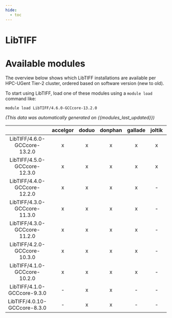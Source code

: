 ```yaml
---
hide:
  - toc
---
```


LibTIFF
=======

# Available modules


The overview below shows which LibTIFF installations are available per HPC-UGent Tier-2 cluster, ordered based on software version (new to old).

To start using LibTIFF, load one of these modules using a `module load` command like:

```shell
module load LibTIFF/4.6.0-GCCcore-13.2.0
```

*(This data was automatically generated on {{modules_last_updated}})*  

| |accelgor|doduo|donphan|gallade|joltik|shinx|skitty|
| :---: | :---: | :---: | :---: | :---: | :---: | :---: | :---: |
|LibTIFF/4.6.0-GCCcore-13.2.0|x|x|x|x|x|x|x|
|LibTIFF/4.5.0-GCCcore-12.3.0|x|x|x|x|x|x|x|
|LibTIFF/4.4.0-GCCcore-12.2.0|x|x|x|x|-|x|-|
|LibTIFF/4.3.0-GCCcore-11.3.0|x|x|x|x|-|x|-|
|LibTIFF/4.3.0-GCCcore-11.2.0|x|x|x|x|-|-|-|
|LibTIFF/4.2.0-GCCcore-10.3.0|x|x|x|x|-|-|-|
|LibTIFF/4.1.0-GCCcore-10.2.0|x|x|x|x|-|-|-|
|LibTIFF/4.1.0-GCCcore-9.3.0|-|x|x|-|-|-|-|
|LibTIFF/4.0.10-GCCcore-8.3.0|-|x|x|-|-|-|-|
